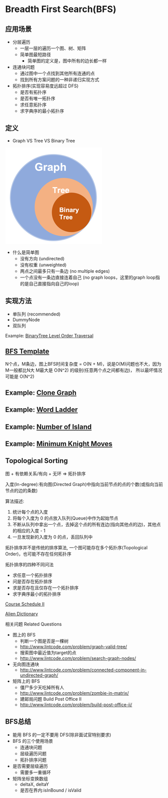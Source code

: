 # Breadth First Search(BFS)

## 应用场景

* 分层遍历
  * 一层一层的遍历一个图、树、矩阵
  * 简单图最短路径
    * 简单图的定义是，图中所有的边长都一样
* 连通块问题
  * 通过图中一个点找到其他所有连通的点
  * 找到所有方案问题的一种非递归实现方式
* 拓扑排序(实现容易度远超过 DFS)
  * 是否有拓扑序
  * 是否有唯一拓扑序
  * 求任意拓扑序
  * 求字典序的最小拓扑序

## 定义

* Graph VS Tree VS Binary Tree

![Alt text](../images/bfs/graph-tree-binarytree.png?raw=true "graph-tree-binarytree")

* 什么是简单图
  * 没有方向 (undirected)
  * 没有权重 (unweighted)
  * 两点之间最多只有一条边 (no multiple edges)
  * 一个点没有一条边直接连着自己 (no graph loops，这里的graph loop指的是自己直接指向自己的loop)

## 实现方法

* 单队列 (recommended)
* DummyNode
* 双队列

Example: [BinaryTree Level Order Traversal](/src/main/java/com/leetcode/binarytree/TM069BinaryTreeLevelOrderTraversal.java)

## [BFS Template](/src/main/java/com/leetcode/bfs/BFSTemplate.java)

N个点，M条边，图上BFS时间复杂度 = O(N + M)，说是O(M)问题也不大，因为M一般都比N大 M最大是 O(N^2) 的级别(任意两个点之间都有边)， 所以最坏情况可能是 O(N^2)

## Example: [Clone Graph](/src/main/java/com/leetcode/bfs/M133CloneGraph.java)


## Example: [Word Ladder](/src/main/java/com/leetcode/bfs/H127WordLadder.java)

## Example: [Number of Island](/src/main/java/com/leetcode/bfs/M200NumberOfIslands.java)

## Example: [Minimum Knight Moves](/src/main/java/com/leetcode/bfs/M1197MinKnightMoves.java)


## Topological Sorting
图 + 有依赖关系/有向 + 无环 => 拓扑排序

入度(In-degree):有向图(Directed Graph)中指向当前节点的点的个数(或指向当前节点的边的条数)

算法描述:
1. 统计每个点的入度
2. 将每个入度为 0 的点放入队列(Queue)中作为起始节点
3. 不断从队列中拿出一个点，去掉这个点的所有连边(指向其他点的边)，其他点的相应的入度 - 1 
4. 一旦发现新的入度为 0 的点，丢回队列中
   
拓扑排序并不是传统的排序算法, 一个图可能存在多个拓扑序(Topological Order)，也可能不存在任何拓扑序

拓扑排序的四种不同问法
* 求任意一个拓扑排序
* 问是否存在拓扑排序
* 求是否存在且仅存在一个拓扑排序
* 求字典序最小的拓扑排序

[Course Schedule II](/src/main/java/com/leetcode/bfs/M210CourseScheduleII.java)


[Alien Dictionary](/src/main/java/com/leetcode/bfs/H269AlienDictionary.java)

相关问题 Related Questions 
* 图上的 BFS
  * 判断一个图是否是一棵树
  * http://www.lintcode.com/problem/graph-valid-tree/
  * 搜索图中最近值为target的点
  * http://www.lintcode.com/problem/search-graph-nodes/
* 无向图连通块
  * http://www.lintcode.com/problem/connected-component-in-undirected-graph/
* 矩阵上的 BFS
  * 僵尸多少天吃掉所有人
  * http://www.lintcode.com/problem/zombie-in-matrix/
  * 建邮局问题 Build Post Office II
  * http://www.lintcode.com/problem/build-post-office-ii/


## BFS总结
*  能用 BFS 的一定不要用 DFS(除非面试官特别要求)
* BFS 的三个使用场景 
  * 连通块问题
  * 层级遍历问题 
  * 拓扑排序问题
* 是否需要层级遍历 
  * 需要多一重循环
* 矩阵坐标变换数组 
  * deltaX, deltaY
  * 是否在界内:isInBound / isValid